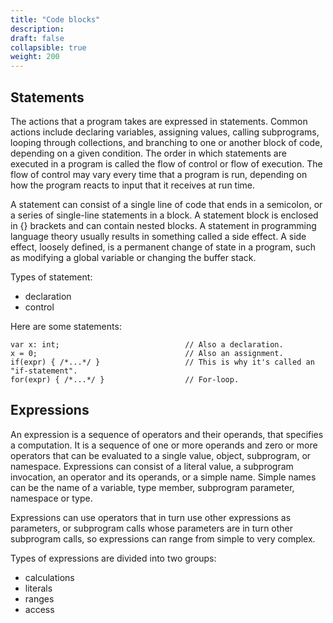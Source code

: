 ```yaml
---
title: "Code blocks"
description: 
draft: false
collapsible: true
weight: 200
---
```



## Statements

The actions that a program takes are expressed in statements. Common actions include declaring variables, assigning values, calling subprograms, looping through collections, and branching to one or another block of code, depending on a given condition. The order in which statements are executed in a program is called the flow of control or flow of execution. The flow of control may vary every time that a program is run, depending on how the program reacts to input that it receives at run time.

A statement can consist of a single line of code that ends in a semicolon, or a series of single-line statements in a block. A statement block is enclosed in {} brackets and can contain nested blocks. A statement in programming language theory usually results in something called a side effect. A side effect, loosely defined, is a permanent change of state in a program, such as modifying a global variable or changing the buffer stack.

Types of statement:
- declaration
- control


Here are some statements:
```
var x: int;                            // Also a declaration.
x = 0;                                 // Also an assignment.
if(expr) { /*...*/ }                   // This is why it's called an "if-statement".
for(expr) { /*...*/ }                  // For-loop.
```

## Expressions

An expression is a sequence of operators and their operands, that specifies a computation. It is a sequence of one or more operands and zero or more operators that can be evaluated to a single value, object, subprogram, or namespace. Expressions can consist of a literal value, a subprogram invocation, an operator and its operands, or a simple name. Simple names can be the name of a variable, type member, subprogram parameter, namespace or type.

Expressions can use operators that in turn use other expressions as parameters, or subprogram calls whose parameters are in turn other subprogram calls, so expressions can range from simple to very complex.

Types of expressions are divided into two groups:
- calculations
- literals
- ranges
- access
